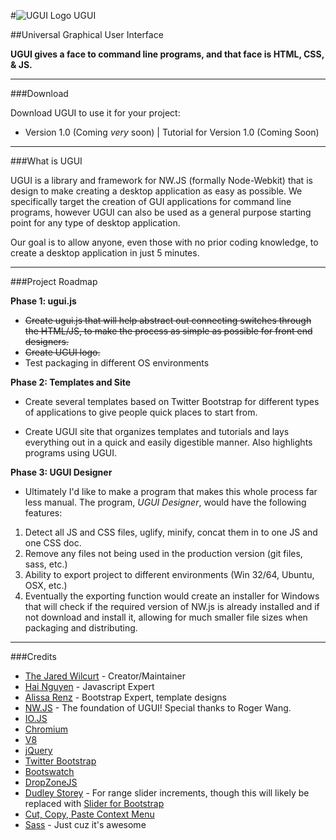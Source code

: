 #![UGUI Logo](_assets/logol/ugui-logo.png "Universal Graphical User Interface") UGUI

##Universal Graphical User Interface

**UGUI gives a face to command line programs, and that face is HTML, CSS, & JS.**

* * *

###Download

Download UGUI to use it for your project:

* Version 1.0 (Coming *very* soon) | Tutorial for Version 1.0 (Coming Soon)

* * *

###What is UGUI

UGUI is a library and framework for NW.JS (formally Node-Webkit) that is design to make creating a desktop application as easy as possible. We specifically target the creation of GUI applications for command line programs, however UGUI can also be used as a general purpose starting point for any type of desktop application.

Our goal is to allow anyone, even those with no prior coding knowledge, to create a desktop application in just 5 minutes.

* * *

###Project Roadmap

**Phase 1: ugui.js**

* ~~Create ugui.js that will help abstract out connecting switches through the HTML/JS, to make the process as simple as possible for front end designers.~~
* ~~Create UGUI logo.~~
* Test packaging in different OS environments

**Phase 2: Templates and Site**

* Create several templates based on Twitter Bootstrap for different types of applications to give people quick places to start from.

* Create UGUI site that organizes templates and tutorials and lays everything out in a quick and easily digestible manner. Also highlights programs using UGUI.

**Phase 3: UGUI Designer**

* Ultimately I'd like to make a program that makes this whole process far less manual. The program, *UGUI Designer*, would have the following features:
 1. Detect all JS and CSS files, uglify, minify, concat them in to one JS and one CSS doc.
 2. Remove any files not being used in the production version (git files, sass, etc.)
 3. Ability to export project to different environments (Win 32/64, Ubuntu, OSX, etc.)
 4. Eventually the exporting function would create an installer for Windows that will check if the required version of NW.js is already installed and if not download and install it, allowing for much smaller file sizes when packaging and distributing.

* * *

###Credits

* [The Jared Wilcurt](http://github.com/TheJaredWilcurt) - Creator/Maintainer
* [Hai Nguyen](http://github.com/nmhai3) - Javascript Expert
* [Alissa Renz](http://github.com/alissarenz) - Bootstrap Expert, template designs
* [NW.JS](http://nwjs.io) - The foundation of UGUI! Special thanks to Roger Wang.
 * [IO.JS](http://iojs.org)
 * [Chromium](http://www.chromium.org)
 * [V8](https://code.google.com/p/v8)
* [jQuery](http://jquery.com)
* [Twitter Bootstrap](http://getbootstrap.com)
* [Bootswatch](http://bootswatch.com)
* [DropZoneJS](http://www.dropzonejs.com)
* [Dudley Storey](http://demosthenes.info/blog/864/Auto-Generate-Marks-on-HTML5-Range-Sliders-with-JavaScript) - For range slider increments, though this will likely be replaced with [Slider for Bootstrap](http://seiyria.github.io/bootstrap-slider)
* [Cut, Copy, Paste Context Menu](https://github.com/b1rdex/nw-contextmenu)
* [Sass](http://sass-lang.com) - Just cuz it's awesome